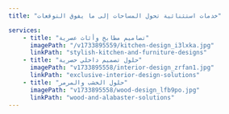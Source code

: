 ```yaml
---
title: "خدمات استثنائية تحول المساحات إلى ما يفوق التوقعات"

services:
    - title: "تصاميم مطابخ وأثاث عصرية"
      imagePath: "/v1733895559/kitchen-design_i3lxka.jpg"
      linkPath: "stylish-kitchen-and-furniture-designs"
    - title: "حلول تصميم داخلي حصرية"
      imagePath: "v1733895558/interior-design_zrfan1.jpg"
      linkPath: "exclusive-interior-design-solutions"
    - title: "حلول الخشب والمرمر"
      imagePath: "v1733895558/wood-design_lfb9po.jpg"
      linkPath: "wood-and-alabaster-solutions"
---
```

